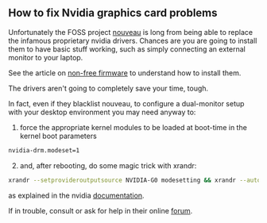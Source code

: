 ## How to fix Nvidia graphics card problems

Unfortunately the FOSS project [nouveau](https://wiki.archlinux.org/title/nouveau) is long from being able to replace the infamous proprietary nvidia drivers. Chances are you are going to install them to have basic stuff working, such as simply connecting an external monitor to your laptop.

See the article on [non-free firmware](./debian.md) to understand how to install them.

The drivers aren't going to completely save your time, tough.

In fact, even if they blacklist nouveau, to configure a dual-monitor setup with your desktop environment you may need anyway to:

1. force the appropriate kernel modules to be loaded at boot-time in the kernel boot parameters 
```bash
nvidia-drm.modeset=1
```
2. and, after rebooting, do some magic trick with xrandr:
```bash
xrandr --setprovideroutputsource NVIDIA-G0 modesetting && xrandr --auto
```
as explained in the nvidia [documentation](http://download.nvidia.com/XFree86/Linux-x86_64/450.80.02/README/randr14.html).

If in trouble, consult or ask for help in their online [forum](https://forums.developer.nvidia.com/c/gpu-graphics/linux/148).
